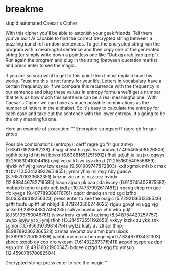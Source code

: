 # breakme
stupid automated Caesar's Cipher

With this cipher you'll be able to astonish your geek friends. 
Tell them you've built AI capable to find the correct decrypted string between a puzzling bunch of random sentences.
To get the encrypted string run the program with a meaningful sentence and then copy one of the generated string
(or simply write down a pointless one like "Dobxq arab jxab qefp").
Run again the program and plug in the string (between quotation marks) and press enter to see the magic.

If you are so sorrowful to get to this point then I must explain how this works. Trust me this is not funny for your life.
Letters in vocabulary have a certain frequency so if we compare this recurrence with the frequency in our sentence and plug these values in entropy formula we'll get a number that tells us how much this sentence can be a real meaningful one. With Caesar's Cipher we can have as much possible combinations as the number of letters in the alphabet. So it's easy to calculate the entropy for each case and take out the sentence with the lower entropy. It's going to be the only meaningful one.

Here an example of execution:
'''
Encrypted string:cerff ragre gb frr gur zntvp

Possible combinations (entropy):
cerff ragre gb frr gur zntvp (7.634171923682128)
dfsgg sbhsf hc gss hvs aouwq (7.495465509526806)
egthh tcitg id htt iwt bpvxr (6.638816512515912)
fhuii udjuh je iuu jxu cqwys (9.25983041004416)
givjj vekvi kf jvv kyv drxzt (11.255160540556659)
hjwkk wflwj lg kww lzw esyau (9.501909747872803)
ikxll xgmxk mh lxx max ftzbv (12.504128922651855)
jlymm yhnyl ni myy nby guacw (8.765701033682351)
kmznn ziozm oj nzz ocz hvbdx (12.888446782719585)
lnaoo ajpan pk oaa pda iwcey (6.910745402875582)
mobpp bkqbo ql pbb qeb jxdfz (10.747379926174812)
npcqq clrcp rm qcc rfc kyega (9.407789388176761)
oqdrr dmsdq sn rdd sgd lzfhb (8.065589419256323)
press enter to see the magic (5.729213651338546)
qsftt foufs up tff uif nbhjd (8.479243506244625)
rtguu gpvgt vq ugg vjg ocike (9.289343837494235)
suhvv hqwhu wr vhh wkh pdjlf (8.159105750046761)
tviww irxiv xs wii xli qekmg (8.548784420257757)
uwjxx jsyjw yt xjj ymj rflnh (13.214573551192853)
vxkyy ktzkx zu ykk znk sgmoi (11.795639739814794)
wylzz lualy av zll aol thnpj (8.987892362366528)
xzmaa mvbmz bw amm bpm uioqk (9.389192755153939)
yanbb nwcna cx bnn cqn vjprl (7.83467613431303)
zbocc oxdob dy coo dro wkqsm (7.614322873719411)
acpdd pyepc ez dpp esp xlrtn (8.48136021900547)
bdqee qzfqd fa eqq ftq ymsuo (12.459878570082504)

Decrypted string:
press enter to see the magic
'''
